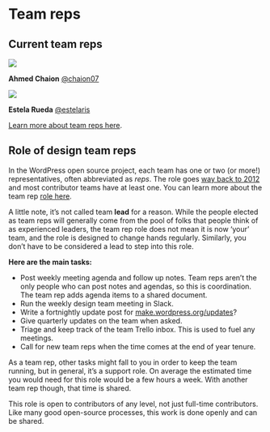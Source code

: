 # Team reps

## Current team reps

![](https://gravatar.com/avatar/bc68bed9491941ae6a1625330db31f2f?d=mystery)

**Ahmed Chaion** [@chaion07](https://profiles.wordpress.org/chaion07/)

![](https://secure.gravatar.com/avatar/c83b6e2dbfdf8d80923dc45c16042e10?s=100&d=mm&r=g)

**Estela Rueda** [@estelaris](https://profiles.wordpress.org/estelaris/)

[Learn more about team reps here](https://make.wordpress.org/updates/team-reps/).

## Role of design team reps

In the WordPress open source project, each team has one or two (or more!) representatives, often abbreviated as *reps*. The role goes [way back to 2012](https://make.wordpress.org/updates/team-reps/) and most contributor teams have at least one. You can learn more about the team rep [role here](https://make.wordpress.org/updates/team-reps/).

A little note, it’s not called team **lead** for a reason. While the people elected as team reps will generally come from the pool of folks that people think of as experienced leaders, the team rep role does not mean it is now ‘your’ team, and the role is designed to change hands regularly. Similarly, you don’t have to be considered a lead to step into this role.

**Here are the main tasks:**

*   Post weekly meeting agenda and follow up notes. Team reps aren’t the only people who can post notes and agendas, so this is coordination. The team rep adds agenda items to a shared document.
*   Run the weekly design team meeting in Slack.
*   Write a fortnightly update post for [make.wordpress.org/updates](https://make.wordpress.org/updates)?
*   Give quarterly updates on the team when asked.
*   Triage and keep track of the team Trello inbox. This is used to fuel any meetings.
*   Call for new team reps when the time comes at the end of year tenure.

As a team rep, other tasks might fall to you in order to keep the team running, but in general, it’s a support role. On average the estimated time you would need for this role would be a few hours a week. With another team rep though, that time is shared.

This role is open to contributors of any level, not just full-time contributors. Like many good open-source processes, this work is done openly and can be shared.